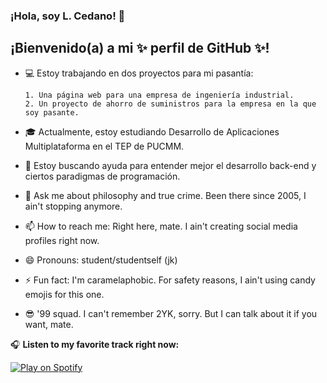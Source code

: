 ### ¡Hola, soy L. Cedano! 👋
## ¡Bienvenido(a) a mi ✨ perfil de GitHub ✨!

- 💻 Estoy trabajando en dos proyectos para mi pasantía:
  
      1. Una página web para una empresa de ingeniería industrial.
      2. Un proyecto de ahorro de suministros para la empresa en la que soy pasante.
  
- 🎓 Actualmente, estoy estudiando Desarrollo de Aplicaciones Multiplataforma en el TEP de PUCMM. 
- 🤔 Estoy buscando ayuda para entender mejor el desarrollo back-end y ciertos paradigmas de programación.
- 💬 Ask me about philosophy and true crime. Been there since 2005, I ain't stopping anymore. 
- 📫 How to reach me: Right here, mate. I ain't creating social media profiles right now.
- 😄 Pronouns: student/studentself (jk)
- ⚡ Fun fact: I'm caramelaphobic. For safety reasons, I ain't using candy emojis for this one.
- 😎 '99 squad. I can't remember 2YK, sorry. But I can talk about it if you want, mate.

🎧 **Listen to my favorite track right now:**

[![Play on Spotify](https://github.com/user-attachments/assets/732500c5-f9f8-4f04-bcb8-945bc82f6c34)](https://open.spotify.com/track/1HA5rqn1k4YQnJ9XxsnApd?si=f736fa2f798840e9)



<!--
**lcedgonz/lcedgonz** is a ✨ _special_ ✨ repository because its `README.md` (this file) appears on your GitHub profile.

Here are some ideas to get you started:

- 🔭 I’m currently working on ...
- 🌱 I’m currently learning ...
- 👯 I’m looking to collaborate on ...
- 🤔 I’m looking for help with ...
- 💬 Ask me about ...
- 📫 How to reach me: ...
- 😄 Pronouns: ...
- ⚡ Fun fact: ...
-->
